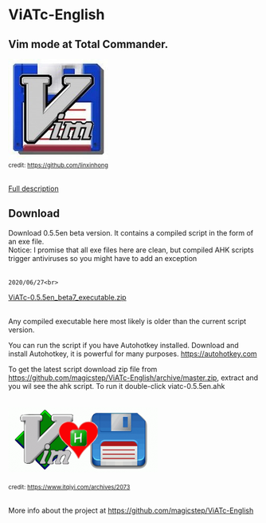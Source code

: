 <html lang="en">
<head>
    <meta charset="UTF-8">
    <meta name="viewport" content="width=device-width, initial-scale=1.0">
    <meta http-equiv="X-UA-Compatible" content="ie=edge">
    <title>ViATc-English</title>
</head>
<body>
<h1>ViATc-English </h1>
<h2>Vim mode at Total Commander.</h2>
<img src="viatc_logo.jpg" alt="viatc_logo.jpg" width="" height="" border="0"><br>   
<small>credit: <A href="https://github.com/linxinhong" target="_blank">https://github.com/linxinhong</a></small><br><br>  


<p>
     <!--<a href="/README.md">Full description</a>     -->
<a href="readme/">Full description</a><br>      
<h2>Download</h2>
    Download 0.5.5en beta version. It contains a compiled script in the form of an exe file. <br>  
    Notice: I promise that all exe files here are clean, but compiled AHK scripts trigger antiviruses so you might have to add an exception <br><br>  

    2020/06/27<br>
  <a href="ViATc-0.5.5en_beta7_executable.zip">ViATc-0.5.5en_beta7_executable.zip</a><br>
  <br>

<!-- 
    2020/06/25<br>
  <a href="ViATc-0.5.5en_beta6_executable.zip">ViATc-0.5.5en_beta6_executable.zip</a><br>
  <br>

    2020/06/25<br>
  <a href="ViATc-0.5.5en_beta5_executable.zip">ViATc-0.5.5en_beta5_executable.zip</a><br>
  <br>

    2020/06/22<br>
  <a href="ViATc-0.5.5en_beta4_executable.zip">ViATc-0.5.5en_beta4_executable.zip</a><br>
  <br>

    2020/06/19<br>
  <a href="ViATc-0.5.5en_beta2_executable.zip">ViATc-0.5.5en_beta2_executable.zip</a><br>
  <br>


    2020/06/18<br>
    In this version the disable shortcut is not working, but disabling works in the tray icon menu.<br>
  <a href="ViATc-0.5.5en_beta1_executable.zip">ViATc-0.5.5en_beta1_executable.zip</a><br>
  <br>

   2017/06/22<br>
   Download an old 0.5.3en version. It contains compiled script in the form of an exe file. <br>  
   <a href="ViATc-0.5.3en_executable.zip">ViATc-0.5.3en_executable.zip</a> <br>  <br>  
-->    

   Any compiled executable here most likely is older than the current script version. <br>  

You can run the script if you have Autohotkey installed. Download and install Autohotkey, it is powerful for many purposes. 
<a href="https://autohotkey.com">https://autohotkey.com</a>  <br>  

To get the latest script download zip file from 
<a href="https://github.com/magicstep/ViATc-English/archive/master.zip">https://github.com/magicstep/ViATc-English/archive/master.zip</a>,
extract and you wil see the ahk script. To run it double-click viatc-0.5.5en.ahk
<br>  
<br> 
<img src="viatc=Vim(AHK)TC.png" alt="image from https://www.itqiyi.com/archives/2073" width="" height="" border="0"><br>  
<small>credit: https://www.itqiyi.com/archives/2073</small><br><br>  




More info about the project at <a href="https://github.com/magicstep/ViATc-English">https://github.com/magicstep/ViATc-English</a>
</p>
</body>
</html>

